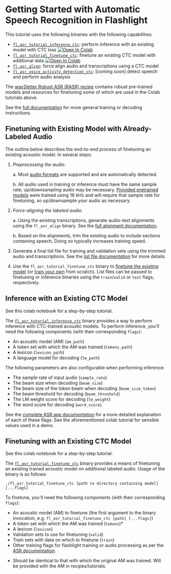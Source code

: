 # Getting Started with Automatic Speech Recognition in Flashlight

This tutorial uses the following binaries with the following capabilities:
- [`fl_asr_tutorial_inference_ctc`](https://github.com/facebookresearch/flashlight/blob/tutorial_docs/flashlight/app/asr/tutorial/README.md#inference-with-an-existing-ctc-model): perform inference with an existing model with CTC loss [![Open In Colab](https://colab.research.google.com/assets/colab-badge.svg)](https://colab.research.google.com/github/facebookresearch/flashlight/blob/master/flashlight/app/asr/tutorial/notebooks/InferenceCTC.ipynb)
- [`fl_asr_tutorial_finetune_ctc`](https://github.com/facebookresearch/flashlight/blob/tutorial_docs/flashlight/app/asr/tutorial/README.md#finetuning-with-an-existing-ctc-model): finetune an existing CTC model with additional data [![Open In Colab](https://colab.research.google.com/assets/colab-badge.svg)](https://colab.research.google.com/github/facebookresearch/flashlight/blob/master/flashlight/app/asr/tutorial/notebooks/FinetuneCTC.ipynb)
- [`fl_asr_align`](https://github.com/facebookresearch/flashlight/blob/master/flashlight/app/asr/tools/alignment): force align audio and transcriptions using a CTC model
- [`fl_asr_voice_activity_detection_ctc`](https://github.com/facebookresearch/flashlight/blob/master/flashlight/app/asr/tools): [coming soon] detect speech and perform audio analysis

The [wav2letter Robust ASR (RASR) recipe](https://github.com/facebookresearch/wav2letter/tree/master/recipes/rasr) contains robust pre-trained models and resources for finetuning some of which are used in the Colab tutorials above.

See the [full documentation](https://github.com/facebookresearch/flashlight/blob/tutorial_docs/flashlight/app/asr) for more general training or decoding instructions.

## Finetuning with Existing Model with Already-Labeled Audio

The outline below describes the end-to-end process of finetuning an existing acoustic model. In several steps:
1. *Preprocessing the audio.*

    a. Most [audio formats](http://libsndfile.github.io/libsndfile/formats.html) are supported and are automatically detected.

    b. All audio used in training or inference must have the same sample rate; up/downsampling audio may be necessary. [Provided pretrained models](https://github.com/facebookresearch/wav2letter/tree/master/recipes/rasr) were trained using 16 kHz and will require that sample rate for finetuning, so up/downsample your audio as necessary.

2. *Force-aligning the labeled audio.*

    a. Using the existing transcriptions, generate audio-text alignments using the `fl_asr_align` binary. See the [full alignment documentation](https://github.com/facebookresearch/flashlight/blob/master/flashlight/app/asr/tools/alignment).

    b. Based on the alignments, trim the existing audio to include sections containing speech. Doing so typically increases training speed.

3. Generate a final list file for training and validation sets using the trimmed audio and transcriptions. See the [list file documentation](https://github.com/facebookresearch/flashlight/blob/tutorial_docs/flashlight/app/asr/README.md#audio-and-transcriptions-data) for more details.

4. Use the `fl_asr_tutorial_finetune_ctc` binary to [finetune the existing model](https://github.com/facebookresearch/flashlight/blob/tutorial_docs/flashlight/app/asr/tutorial/README.md#finetuning-with-an-existing-ctc-model) (or [train your own](https://github.com/facebookresearch/flashlight/blob/tutorial_docs/flashlight/app/asr/README.md#how-to-train-acoustic-model) from scratch). List files can be passed to finetuning or inference binaries using the `train`/`valid` or `test` flags, respectively.

## Inference with an Existing CTC Model

See this colab notebook for a step-by-step tutorial.

The [`fl_asr_tutorial_inference_ctc`](https://github.com/facebookresearch/flashlight/blob/master/flashlight/app/asr/tutorial/InferenceCTC.cpp) binary provides a way to perform inference with CTC-trained acoustic models. To perform inference, you'll need the following components (with their corresponding `flags`):
- An acoustic model (AM) (`am_path`)
- A token set with which the AM was trained (`tokens_path`)
- A lexicon (`lexicon_path`)
- A language model for decoding (`lm_path`)

The following parameters are also configurable when performing inference:
- The sample rate of input audio (`sample_rate`)
- The beam size when decoding (`beam_size`)
- The beam size of the token beam when decoding (`beam_size_token`)
- The beam threshold for decoding (`beam_threshold`)
- The LM weight score for decoding (`lm_weight`)
- The word score for decoding (`word_score`).

See the [complete ASR app documentation](https://github.com/facebookresearch/flashlight/blob/tutorial_docs/flashlight/app/asr/README.md) for a more detailed explanation of each of these flags. See the aforementioned colab tutorial for sensible values used in a demo.

## Finetuning with an Existing CTC Model

See this colab notebook for a step-by-step tutorial.

The [`fl_asr_tutorial_finetune_ctc`](https://github.com/facebookresearch/flashlight/blob/tutorial_docs/flashlight/app/asr/tutorial/FinetuneCTC.cpp) binary provides a means of finetuning an existing trained acoustic model on additional labeled audio. Usage of the binary is as follows:
```
./fl_asr_tutorial_finetune_ctc [path to directory containing model] [...flags]
```
To finetune, you'll need the following components (with their corresponding `flags`):
- An acoustic model (AM) to finetune (the first argument to the binary invocation, e.g. `fl_asr_tutorial_finetune_ctc [path] [...flags]`)
- A token set with which the AM was trained (`tokens`)*
- A lexicon (`lexicon`)
- Validation sets to use for finetuning (`valid`)
- Train sets with data on which to finetune (`train`)
- Other training flags for flashlight training or audio processing as per the [ASR documentation](https://github.com/facebookresearch/flashlight/blob/tutorial_docs/flashlight/app/asr/README.md).

* Should be identical to that with which the original AM was trained. Will be provided with the AM in recipes/tutorials.
